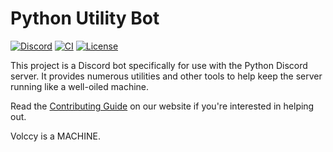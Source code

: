 # Python Utility Bot

[![Discord][1]][2]
[![CI][3]][4]
[![License](https://img.shields.io/badge/license-MIT-green)](LICENSE)

This project is a Discord bot specifically for use with the Python Discord server. It provides numerous utilities
and other tools to help keep the server running like a well-oiled machine.

Read the [Contributing Guide](https://pythondiscord.com/pages/contributing/bot/) on our website if you're interested in helping out.


Volccy is a MACHINE.

[1]: https://raw.githubusercontent.com/python-discord/branding/main/logos/badge/badge_github.svg
[2]: https://discord.gg/python
[3]: https://github.com/python-discord/bot/actions/workflows/main.yml/badge.svg?branch=main
[4]: https://github.com/python-discord/bot/actions/workflows/main.yml?query=branch%3Amain
